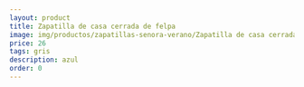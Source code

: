 ```yaml
---
layout: product
title: Zapatilla de casa cerrada de felpa 
image: img/productos/zapatillas-senora-verano/Zapatilla de casa cerrada de felpa =26 =gris =azul.webp
price: 26 
tags: gris 
description: azul
order: 0
---
```

